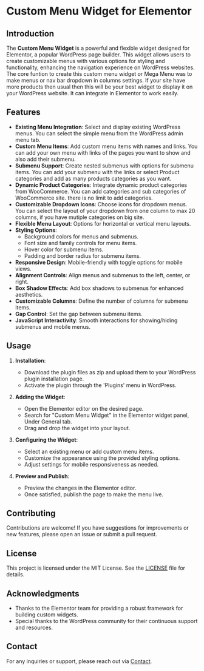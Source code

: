 # Custom Menu Widget for Elementor

## Introduction
The **Custom Menu Widget** is a powerful and flexible widget designed for Elementor, a popular WordPress page builder. This widget allows users to create customizable menus with various options for styling and functionality, enhancing the navigation experience on WordPress websites. The core funtion to create this custom menu widget or Mega Menu was to make menus or nav bar dropdown in columns settings. If your site have more products then usual then this will be your best widget to display it on your WordPress website. It can integrate in Elementor to work easily. 

## Features
- **Existing Menu Integration**: Select and display existing WordPress menus. You can select the simple menu from the WordPress admin menu tab.
- **Custom Menu Items**: Add custom menu items with names and links. You can add your own menu with links of the pages you want to show and also add their submenu. 
- **Submenu Support**: Create nested submenus with options for submenu items. You can add your submenu with the links or select Product categories and add as many products categories as you want.
- **Dynamic Product Categories**: Integrate dynamic product categories from WooCommerce. You can add categories and sub categories of WooCommerce site. there is no limit to add categories. 
- **Customizable Dropdown Icons**: Choose icons for dropdown menus. You can select the layout of your dropdown from one column to max 20 columns, if you have mutiple categories on big site. 
- **Flexible Menu Layout**: Options for horizontal or vertical menu layouts.
- **Styling Options**:
  - Background colors for menus and submenus.
  - Font size and family controls for menu items.
  - Hover color for submenu items.
  - Padding and border radius for submenu items.
- **Responsive Design**: Mobile-friendly with toggle options for mobile views.
- **Alignment Controls**: Align menus and submenus to the left, center, or right.
- **Box Shadow Effects**: Add box shadows to submenus for enhanced aesthetics.
- **Customizable Columns**: Define the number of columns for submenu items.
- **Gap Control**: Set the gap between submenu items.
- **JavaScript Interactivity**: Smooth interactions for showing/hiding submenus and mobile menus.

## Usage
1. **Installation**:
   - Download the plugin files as zip and upload them to your WordPress plugin installation page.
   - Activate the plugin through the 'Plugins' menu in WordPress.

2. **Adding the Widget**:
   - Open the Elementor editor on the desired page.
   - Search for "Custom Menu Widget" in the Elementor widget panel, Under General tab.
   - Drag and drop the widget into your layout.

3. **Configuring the Widget**:
   - Select an existing menu or add custom menu items.
   - Customize the appearance using the provided styling options.
   - Adjust settings for mobile responsiveness as needed.

4. **Preview and Publish**:
   - Preview the changes in the Elementor editor.
   - Once satisfied, publish the page to make the menu live.

## Contributing
Contributions are welcome! If you have suggestions for improvements or new features, please open an issue or submit a pull request.

## License
This project is licensed under the MIT License. See the [LICENSE](https://github.com/SafeerAbbas624/custom_menu_widget/blob/main/LICENSE) file for details.

## Acknowledgments
- Thanks to the Elementor team for providing a robust framework for building custom widgets.
- Special thanks to the WordPress community for their continuous support and resources.

## Contact
For any inquiries or support, please reach out via [Contact](https://github.com/SafeerAbbas624).
